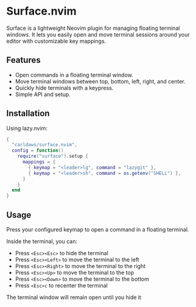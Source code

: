 # Surface.nvim

Surface is a lightweight Neovim plugin for managing floating terminal windows.
It lets you easily open and move terminal sessions around your editor with customizable key mappings.

## Features

- Open commands in a floating terminal window.
- Move terminal windows between top, bottom, left, right, and center.
- Quickly hide terminals with a keypress.
- Simple API and setup.

## Installation

Using lazy.nvim:

```lua
{
  "carldaws/surface.nvim",
  config = function()
    require("surface").setup {
      mappings = {
        { keymap = "<leader>lg", command = "lazygit" },
        { keymap = "<leader>sh", command = os.getenv("SHELL") },
      }
    }
  end
}
```

## Usage

Press your configured keymap to open a command in a floating terminal.

Inside the terminal, you can:

- Press `<Esc><Esc>` to hide the terminal
- Press `<Esc><Left>` to move the terminal to the left
- Press `<Esc><Right>` to move the terminal to the right
- Press `<Esc><Up>` to move the terminal to the top
- Press `<Esc><Down>` to move the terminal to the bottom
- Press `<Esc>c` to recenter the terminal

The terminal window will remain open until you hide it
